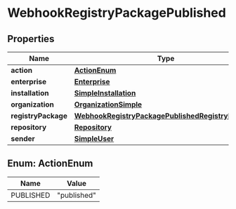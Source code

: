 

# WebhookRegistryPackagePublished


## Properties

| Name | Type | Description | Notes |
|------------ | ------------- | ------------- | -------------|
|**action** | [**ActionEnum**](#ActionEnum) |  |  |
|**enterprise** | [**Enterprise**](Enterprise.md) |  |  [optional] |
|**installation** | [**SimpleInstallation**](SimpleInstallation.md) |  |  [optional] |
|**organization** | [**OrganizationSimple**](OrganizationSimple.md) |  |  [optional] |
|**registryPackage** | [**WebhookRegistryPackagePublishedRegistryPackage**](WebhookRegistryPackagePublishedRegistryPackage.md) |  |  |
|**repository** | [**Repository**](Repository.md) |  |  [optional] |
|**sender** | [**SimpleUser**](SimpleUser.md) |  |  |



## Enum: ActionEnum

| Name | Value |
|---- | -----|
| PUBLISHED | &quot;published&quot; |



